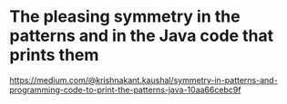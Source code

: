 # The pleasing symmetry in the patterns and in the Java code that prints them
https://medium.com/@krishnakant.kaushal/symmetry-in-patterns-and-programming-code-to-print-the-patterns-java-10aa66cebc9f
